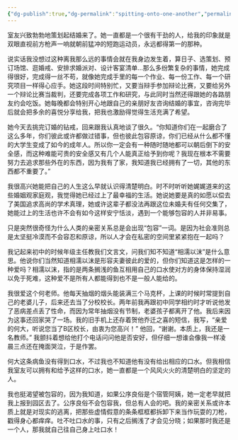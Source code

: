 ```yaml
---
{"dg-publish":true,"dg-permalink":"spitting-onto-one-another","permalink":"/spitting-onto-one-another/"}
---
```



室友兴致勃勃地策划起结婚来了。她一直都是一个很有干劲的人，给我的印象就是双眼直视前方枪声一响就朝前猛冲的短跑运动员，永远都得第一的那种。

说实话我没想过这种离我那么远的事情会就在我身边发生着，算日子、选策划、预订场馆、逛婚戒、安排求婚派对、设计客宴清单…那么多纷繁复杂的事情，她完成得很好，完成得一丝不苟，就像她完成手里的每一个作业、每一份工作、每一个研究项目一样得心应手。她这段时间特别忙，又要当辩手参加辩论比赛，又要给另外一个辩论比赛当裁判，还要完成各项工作和研究，与此同时当然还得跟她的各路朋友约会吃饭。她每晚都会特别开心地跟自己的亲朋好友咨询结婚的事宜，咨询完毕后就会把多余的喜悦分享给我，把我也激励得觉得生活充满了希望。

她今天去挑完订婚的钻戒，回来跟我认真地谈了很久。“你知道你们在一起磨合了这么多年，你们彼此或许都做过错事，但也彼此包容原谅，你们已经从什么都不懂的大学生变成了如今的成年人。所以你一定会有一种随时随地都可以朝后倒下的安全感，而这种难能可贵的安全感又有几个人能真正给予到你呢？我现在根本不需要努力去追求那些外在的东西，因为我有了家，我知道我已经拥有了一切，其他的东西都不重要了。”

我很高兴她能把自己的人生这么早就认识得清楚明白。时不时听听她娓娓道来的这些婚姻观家庭观，我觉得她已经过上了最幸福的生活。她说她要是真的如愿以偿去了美国追求高尚的学术真理，她或许这辈子都没法再跟这位未婚夫有任何交集了，她能过上的生活也许不会有如今这样安宁恬淡，遇到一个能够包容的人并非易事。

只是突然很奇怪为什么人类的亲密关系总是会出现“包容”一词。是因为社会准则总是太坚挺冷漠而不会容忍和原谅，所以人才会在私密的空间里紧紧抱在一起吗？

我记起来初中的时候年级主任教我们文言文，问我们知不知道“相濡以沫”是什么意思。他说你们当然知道相濡以沫是形容夫妻彼此的爱的，但你们知道这是怎样的一种爱吗？相濡以沫，指的是两条搁浅的鱼互相用自己的口水使对方的身体保持湿润以免于死难，这种爱不是所有人都能得到也不是一般人能给的。

我很爱这个何老师。他每天抽烟的烟头能装满三个马克杯，上课的时候时常提到自己的老婆儿子，后来还去当了分校校长。两年前我再跟初中同学相约时才听说他发了恶病差点丢了性命，而因为常年抽烟没有节制，老婆孩子都离开了他。我后来因为这事还回家哭了一场。我的旧手机上还存着贺他乔迁之喜的短信，我写，“亲爱的何大，听说您当了B区校长，由衷为您高兴！” 他回，“谢谢。本质上，我还是一名教师。” 我颤抖着想给他打个电话问问他是否安好，但仔细一想谁会像我一样凌晨三点还在掩面哭泣，于是作罢。

何大这条病鱼没有得到口水，不过我也不知道他有没有给出相应的口水。但我相信我室友可以拥有和给予这样的口水，她一直都是一个风风火火的清楚明白的坚定的人。

我也挺渴望被包容的，因为我知道，如果公序良俗是个宿管阿姨，她一定老早就把我上报到园区去了。公序良俗不会包容我，但总有人会的吧。我的亲密关系或许本质上就是对现实的逃离，把那些虚情假意的条条框框都拆卸下来当作玩耍的刀枪，戳得身心都痒痒。吐不吐口水的事，只有之后搁浅了才会见分晓；如果那时我还是一个人，那我就自己往自己身上吐口水！